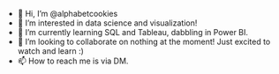 - 👋 Hi, I’m @alphabetcookies
- 👀 I’m interested in data science and visualization!
- 🌱 I’m currently learning SQL and Tableau, dabbling in Power BI.
- 💞️ I’m looking to collaborate on nothing at the moment! Just excited to watch and learn :)
- 📫 How to reach me is via DM. 


